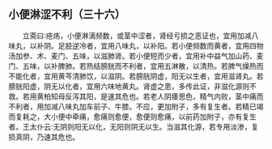 ## 小便淋涩不利（三十六）


&emsp;&emsp;立斋曰∶疮疡，小便淋漓频数，或茎中涩者，肾经亏损之恶证也，宜用加减八味丸，以补阴。足胫逆冷者，宜用八味丸，以补阳。若小便频数而黄者，宜用四物汤加参、术、麦门、五味，以滋肺肾。若小便短而少者，宜用补中益气加山药、麦门、五味，以补脾肺。若热结膀胱而不利者，宜用五淋散，以清热。若脾气燥热而不能化者，宜用黄芩清肺饮，以滋阴。若膀胱阴虚，阳无以生者，宜用滋肾丸。若膀胱阳虚，阴无以化者，宜用六味地黄丸。肾虚之患，多传此证，非滋化源则不救。若用黄柏知母反泻其阳，是速其危也。若老人阴痿思色，精气内败，茎中痛而不利者，用加减八味丸加车前子、牛膝。不应，更加附子，多有复生者。若精已竭而复耗之，大小便中牵痛，愈痛则愈便，愈便则愈痛，以前药加附子，亦有复生者。王太仆云∶无阴则阳无以化，无阳则阴无以生。当滋其化源，若专用淡渗，复损真阴，乃速其危也。

